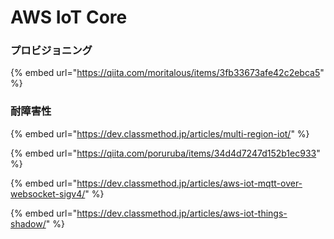 # AWS IoT Core

### プロビジョニング

{% embed url="https://qiita.com/moritalous/items/3fb33673afe42c2ebca5" %}



### 耐障害性

{% embed url="https://dev.classmethod.jp/articles/multi-region-iot/" %}



{% embed url="https://qiita.com/poruruba/items/34d4d7247d152b1ec933" %}

{% embed url="https://dev.classmethod.jp/articles/aws-iot-mqtt-over-websocket-sigv4/" %}

{% embed url="https://dev.classmethod.jp/articles/aws-iot-things-shadow/" %}



